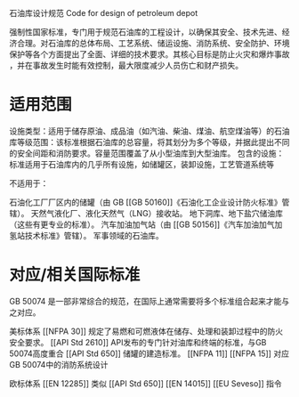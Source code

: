 石油库设计规范
​​Code for design of petroleum depot

强制性国家标准​​，专门用于规范​​石油库​​的工程设计，以确保其安全、技术先进、经济合理。对石油库的总体布局、工艺系统、储运设施、消防系统、安全防护、环境保护等各个方面提出了全面、详细的技术要求。其核心目标是​​防止火灾和爆炸事故​​，并在事故发生时能有效控制，最大限度减少人员伤亡和财产损失。

# 适用范围

​​设施类型​​：适用于​​储存原油、成品油（如汽油、柴油、煤油、航空煤油等）的石油库​​
等级范围​​：该标准根据石油库的总容量，将其划分为多个等级，并据此提出不同的安全间距和消防要求。容量范围覆盖了从小型油库到大型油库。
包含的设施​​：标准适用于石油库内的几乎所有设施，如储罐区，装卸设施，工艺管道系统等

不适用于：

石油化工厂厂区内的储罐​​（由 ​​GB [[GB 50160]]​​《石油化工企业设计防火标准》管辖）。
天然气液化厂、液化天然气（LNG）接收站。
地下洞库、地下盐穴储油库（这些有更专业的标准）。
汽车加油加气站（由 ​​[[GB 50156]]​​《汽车加油加气加氢站技术标准》管辖）。
军事领域的石油库。

# 对应/相关国际标准

GB 50074 是一部非常综合的规范，在国际上通常需要将多个标准组合起来才能与之对应。

美标体系
[[NFPA 30]] 规定了易燃和可燃液体在储存、处理和装卸过程中的防火安全要求。
[[API Std 2610]] API发布的专门针对油库和终端的标准，与GB 50074高度重合
[[​API Std 650]] 储罐的​​建造标准。
[[NFPA 11]] [[NFPA 15]] 对应GB 50074中的消防系统设计

欧标体系
[[EN 12285]] 类似 [[​API Std 650]]
[[EN 14015​]]
[[EU Seveso]] 指令








